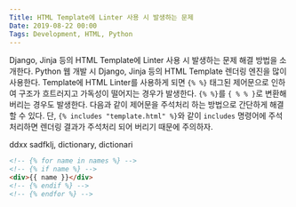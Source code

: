 ```yaml
---
Title: HTML Template에 Linter 사용 시 발생하는 문제
Date: 2019-08-22 00:00
Tags: Development, HTML, Python
---
```



Django, Jinja 등의 HTML Template에 Linter 사용 시 발생하는 문제 해결 방법을 소개한다. Python 웹 개발 시 Django, Jinja 등의 HTML Template 렌더링 엔진을 많이 사용한다. Template에 HTML Linter를 사용하게 되면 `{% %}` 태그된 제어문으로 인하여 구조가 흐트러지고 가독성이 떨어지는 경우가 발생한다. `{% %}`를 `{ % % }`로 변환해 버리는 경우도 발생한다. 다음과 같이 제어문을 주석처리 하는 방법으로 간단하게 해결할 수 있다. 단, `{% includes "template.html" %}`와 같이 `includes` 명령어에 주석 처리하면 렌더링 결과가 주석처리 되어 버리기 때문에 주의하자.

ddxx sadfklj, dictionary, dictionari

```html
<!-- {% for name in names %} -->
<!-- {% if name %} -->
<div>{{ name }}</div>
<!-- {% endif %} -->
<!-- {% endfor %} -->
```
